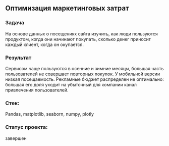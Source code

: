 ## Оптимизация маркетинговых затрат
### Задача
На основе данных о посещениях сайта изучить, как люди пользуются продуктом, когда они начинают покупать, сколько денег приносит каждый клиент, когда он окупается.
### Результат
Сервисом чаще пользуются в осенние и зимние месяцы, большая часть пользователей не совершает повторных покупок. У мобильной версии низкая посещаемость. Рекламные бюджет распределен не оптимально: большая его доля уходит на убыточный для компании канал привлечения пользователей.
### Стек:
Pandas, matplotlib, seaborn, numpy, plotly
### Статус проекта: 
завершен
